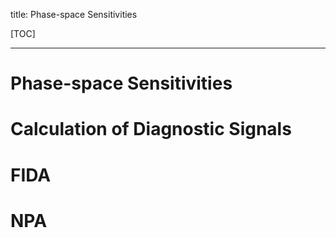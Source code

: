 title: Phase-space Sensitivities

[TOC]

---

# Phase-space Sensitivities

# Calculation of Diagnostic Signals

# FIDA 

# NPA
